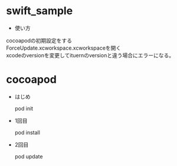 # swift_sample


- 使い方

cocoapodの初期設定をする    
ForceUpdate.xcworkspace.xcworkspaceを開く    
xcodeのversionを変更してituernのversionと違う場合にエラーになる。    


# cocoapod

- はじめ

   pod init

- 1回目

   pod install

- 2回目

   pod update


